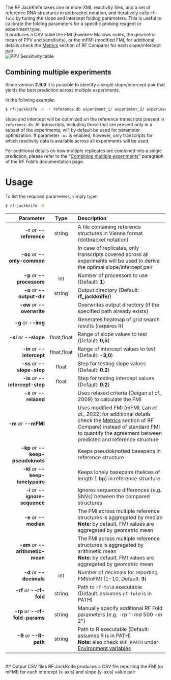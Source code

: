 The RF JackKnife takes one or more XML reactivity files, and a set of reference RNA structures in dotbracket notation, and iteratively calls ``rf-fold`` by tuning the slope and intercept folding parameters. This is useful to calibrate the folding parameters for a specific probing reagent or experiment type.<br/>
It produces a CSV table the FMI (Fowlkes-Mallows index, the geometric mean of PPV and sensitivity), or the mFMI (modified FMI, for additional details check the [Metrics](https://rnaframework-docs.readthedocs.io/en/latest/rf-compare/#metrics) section of RF Compare) for each slope/intercept pair:
<br/>
![PPV Sensitivity table](http://www.incarnatolab.com/images/docs/RNAframework/rf-jackknife_PPV_Sensitivity.png)
<br/>

## Combining multiple experiments
Since version __2.9.0__ it is possible to identify a single slope/intercept pair that yields the best prediction across multiple experiments.<br/>

In the follwing example:

```bash
$ rf-jackknife -x -r reference.db experiment_1/ experiment_2/ experiment_3/
```

slope and intercept will be optimized on the reference transcripts present in `reference.db`. All transcripts, including those that are present only in a subset of the experiments, will by default be used for parameter optimization. If parameter `-oc` is enabled, however, only transcripts for which reactivity data is available across all experiments will be used.

For additional details on how multiple replicates are combined into a single prediction, please refer to the "[Combining multiple experiments](https://rnaframework-docs.readthedocs.io/en/latest/rf-fold/#combining-multiple-experiments)" paragraph of the RF Fold's documentation page.
<br/>

# Usage
To list the required parameters, simply type:

```bash
$ rf-jackknife -h
```

Parameter         | Type | Description
----------------: | :--: |:------------
__-r__ *or* __--reference__ | string | A file containing reference structures in Vienna format (dotbracket notation)
__-oc__ *or* __--only-common__ | | In case of replicates, only transcripts covered across all experiments will be used to derive the optimal slope/intercept pair
__-p__ *or* __--processors__ | int | Number of processors to use (Default: __1__)
__-o__ *or* __--output-dir__ | string | Output directory (Default: __rf_jackknife/__)
__-ow__ *or* __--overwrite__ | | Overwrites output directory (if the specified path already exists)
__-g__ *or* __--img__ | | Generates heatmap of grid search results (requires R)
__-sl__ *or* __--slope__ | float,float | Range of slope values to test (Default: __0,5__)
__-in__ *or* __--intercept__ | float,float | Range of intercept values to test (Default: __-3,0__)
__-ss__ *or* __--slope-step__ | float | Step for testing slope values (Default: __0.2__)
__-is__ *or* __--intercept-step__ | float | Step for testing intercept values (Default: __0.2__)
__-x__ *or* __--relaxed__ | | Uses relaxed criteria (Deigan *et al.*, 2009) to calculate the FMI
__-m__ *or* __--mFMI__ | | Uses modified FMI (mFMI, Lan *et al.*, 2022; for additional details check the [Metrics](https://rnaframework-docs.readthedocs.io/en/latest/rf-compare/#metrics) section of RF Compare) instead of standard FMI to quantify the agreement between predicted and reference structure
__-kp__ *or* __--keep-pseudoknots__ | | Keeps pseudoknotted basepairs in reference structure
__-kl__ *or* __--keep-lonelypairs__ | | Keeps lonely basepairs (helices of length 1 bp) in reference structure
__-i__ *or* __--ignore-sequence__ | | Ignores sequence differences (e.g. SNVs) between the compared structures
__-e__ *or* __--median__ | | The FMI across multiple reference structures is aggregated by median<br/>__Note:__ by default, FMI values are aggregated by geometric mean
__-am__ *or* __--arithmetic-mean__ | | The FMI across multiple reference structures is aggregated by arithmetic mean<br/>__Note:__ by default, FMI values are aggregated by geometric mean
__-d__ *or* __--decimals__ | int | Number of decimals for reporting FMI/mFMI (1-10, Default: __3__)
__-rf__ *or* __--rf-fold__ | string | Path to ``rf-fold`` executable (Default: assumes ``rf-fold`` is in PATH)
__-rp__ *or* __--rf-fold-params__ | string | Manually specify additional RF Fold parameters (e.g. -rp "-md 500 -m 2")
__-R__ *or* __--R-path__ | string | Path to R executable (Default: assumes R is in PATH)<br/>__Note:__ also check `$RF_RPATH` under [Environment variables](https://rnaframework-docs.readthedocs.io/en/latest/envvars/#rf_rpath)

<br/>
## Output CSV files
RF JackKnife produces a CSV file reporting the FMI (or mFMI) for each intercept (x-axis) and slope (y-axis) value pair
